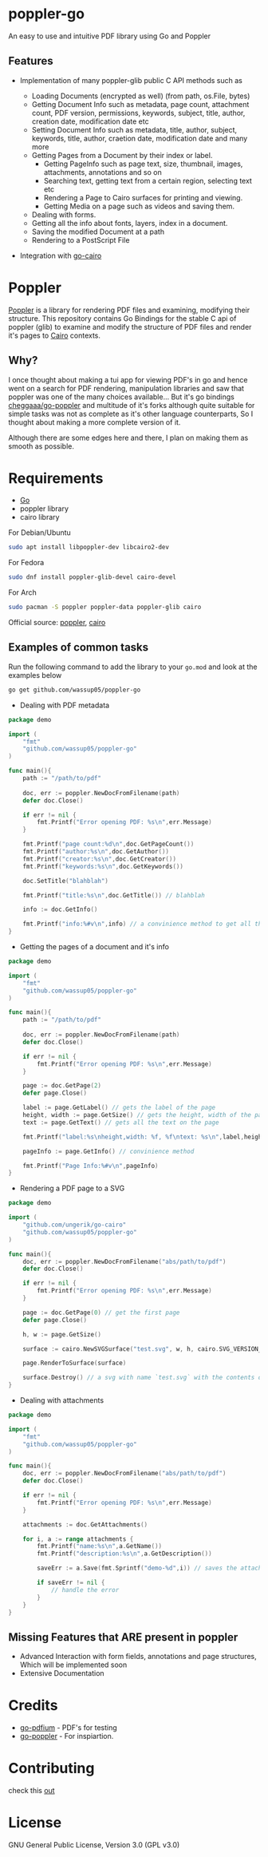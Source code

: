 # poppler-go

An easy to use and intuitive PDF library using Go and Poppler

## Features

* Implementation of many poppler-glib public C API methods such as
    * Loading Documents (encrypted as well) (from path, os.File, bytes)
    * Getting Document Info such as metadata, page count, attachment count, PDF version, permissions, keywords, subject, title, author, creation date, modification date etc
    * Setting Document Info such as metadata, title, author, subject, keywords, title, author, craetion date, modification date and many more
    * Getting Pages from a Document by their index or label.
        * Getting PageInfo such as page text, size, thumbnail, images, attachments, annotations and so on
        * Searching text, getting text from a certain region, selecting text etc
        * Rendering a Page to Cairo surfaces for printing and viewing.
        * Getting Media on a page such as videos and saving them.
    * Dealing with forms.
    * Getting all the info about fonts, layers, index in a document.
    * Saving the modified Document at a path
    * Rendering to a PostScript File

* Integration with [go-cairo](https://github.com/ungerik/go-cairo)

# Poppler
[Poppler](https://poppler.freedesktop.org/) is a library for rendering PDF files and examining, modifying their structure.
This repository contains Go Bindings for the stable C api of poppler (glib) to examine and modify the structure of PDF files and render it's pages to [Cairo](https://www.cairographics.org/) contexts.

## Why?
I once thought about making a tui app for viewing PDF's in go and hence went on a search for PDF rendering, manipulation libraries and saw that poppler was one of the many choices available... But it's go bindings [cheggaaa/go-poppler](https://github.com/cheggaaa/go-poppler) and multitude of it's forks although quite suitable for simple tasks was not as complete as it's other language counterparts, So I thought about making a more complete version of it.

Although there are some edges here and there, I plan on making them as smooth as possible.

# Requirements

* [Go](https://go.dev/)
* poppler library
* cairo library

For Debian/Ubuntu
```bash
sudo apt install libpoppler-dev libcairo2-dev
```

For Fedora
```bash
sudo dnf install poppler-glib-devel cairo-devel
```

For Arch
```bash
sudo pacman -S poppler poppler-data poppler-glib cairo
```

Official source: [poppler](https://poppler.freedesktop.org/), [cairo](https://www.cairographics.org/)

## Examples of common tasks

Run the following command to add the library to your `go.mod` and look at the examples below 
```bash
go get github.com/wassup05/poppler-go
```

* Dealing with PDF metadata

```go
package demo

import (
    "fmt"
    "github.com/wassup05/poppler-go"
)

func main(){
    path := "/path/to/pdf"
    
    doc, err := poppler.NewDocFromFilename(path)
    defer doc.Close()

    if err != nil {
        fmt.Printf("Error opening PDF: %s\n",err.Message)
    }

    fmt.Printf("page count:%d\n",doc.GetPageCount())
    fmt.Printf("author:%s\n",doc.GetAuthor())
    fmt.Printf("creator:%s\n",doc.GetCreator())
    fmt.Printf("keywords:%s\n",doc.GetKeywords())

    doc.SetTitle("blahblah")

    fmt.Printf("title:%s\n",doc.GetTitle()) // blahblah

    info := doc.GetInfo()

    fmt.Printf("info:%#v\n",info) // a convinience method to get all the useful info in one go as a struct
}
```

* Getting the pages of a document and it's info

```go
package demo

import (
    "fmt"
    "github.com/wassup05/poppler-go"
)

func main(){
    path := "/path/to/pdf"
    
    doc, err := poppler.NewDocFromFilename(path)
    defer doc.Close()

    if err != nil {
        fmt.Printf("Error opening PDF: %s\n",err.Message)
    }

    page := doc.GetPage(2)
    defer page.Close()

    label := page.GetLabel() // gets the label of the page
    height, width := page.GetSize() // gets the height, width of the page
    text := page.GetText() // gets all the text on the page

    fmt.Printf("label:%s\nheight,width: %f, %f\ntext: %s\n",label,height,width,text)

    pageInfo := page.GetInfo() // convinience method

    fmt.Printf("Page Info:%#v\n",pageInfo)
}

```

* Rendering a PDF page to a SVG

```go
package demo

import (
    "github.com/ungerik/go-cairo"
    "github.com/wassup05/poppler-go"
)

func main(){
	doc, err := poppler.NewDocFromFilename("abs/path/to/pdf")
    defer doc.Close()

	if err != nil {
        fmt.Printf("Error opening PDF: %s\n",err.Message)
	}

	page := doc.GetPage(0) // get the first page
    defer page.Close()

	h, w := page.GetSize()

	surface := cairo.NewSVGSurface("test.svg", w, h, cairo.SVG_VERSION_1_2)

	page.RenderToSurface(surface)

	surface.Destroy() // a svg with name `test.svg` with the contents of the 1st page will be created
}
```

* Dealing with attachments

```go
package demo

import (
    "fmt"
    "github.com/wassup05/poppler-go"
)

func main(){
	doc, err := poppler.NewDocFromFilename("abs/path/to/pdf")
    defer doc.Close()

	if err != nil {
        fmt.Printf("Error opening PDF: %s\n",err.Message)
	}

    attachments := doc.GetAttachments()

    for i, a := range attachments {
        fmt.Printf("name:%s\n",a.GetName())
        fmt.Printf("description:%s\n",a.GetDescription())

        saveErr := a.Save(fmt.Sprintf("demo-%d",i)) // saves the attachment to the path

        if saveErr != nil {
            // handle the error
        }
    }
}
```

## Missing Features that ARE present in poppler

* Advanced Interaction with form fields, annotations and page structures, Which will be implemented soon
* Extensive Documentation

# Credits
* [go-pdfium](https://github.com/klippa-app/go-pdfium) - PDF's for testing
* [go-poppler](https://github.com/cheggaaa/go-poppler) - For inspiartion.

# Contributing
check this [out](./CONTRIBUTING.md)

# License

GNU General Public License, Version 3.0 (GPL v3.0)
